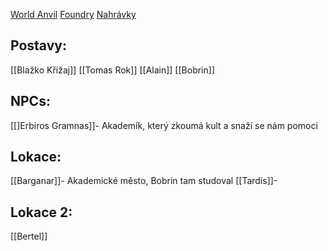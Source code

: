 [World Anvil](https://www.worldanvil.com/w/novy-svet-kifolend)
[Foundry](http://26.102.105.230:30000)
[Nahrávky](https://drive.google.com/drive/folders/1XplQ9FrvJ7kJmV5DJiMCRa1pD8HlagYC?usp=drive_link)

## Postavy:
[[Blažko Křižaj]]
[[Tomas Rok]]
[[Alain]]
[[Bobrin]]

## NPCs:
[[]Erbiros Gramnas]]- Akademik, který zkoumá kult a snaží se nám pomoci

## Lokace:
[[Barganar]]- Akademické město, Bobrin tam studoval
[[Tardis]]- 

## Lokace 2:
[[Bertel]]